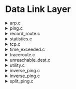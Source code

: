 # Data Link Layer
  <details> <summary> arp.c </summary>
  </details>
  <details> <summary> ping.c </summary>
  </details>
  <details> <summary> record_route.c </summary>
  </details>
  <details> <summary> statistics.c </summary>
  </details>
  <details> <summary> tcp.c </summary>
  </details>
  <details> <summary> time_exceeded.c </summary>
  </details>
  <details> <summary> traceroute.c </summary>
  </details>
  <details> <summary> unreachable_dest.c </summary>
  </details>
  <details> <summary> utility.c </summary>
  </details>
  </details>
  <details> <summary> inverse_ping.c </summary>
  </details>
  <details> <summary> inverse_ping.c </summary>
  Program that analyses an ECHO request, sent by a remote node, and replies to it with an ECHO reply.
  The program follows these steps:
  1. It waits for an ECHO Request
  2. It receives the ECHO Request
  3. It sends the ECHO reply, following ICMP rules explained in RFC 791
  4. It ends the execution
  The program execute the testing phase, by calling the command ping on a remote machine called "lab".
  </details>
  <details><summary> split_ping.c </summary>
The program works as a ping but splitting the ECHO request in 2 different IP packets:
1. With payload size of 16 bytes
2. With payload of needed size
  </details>
